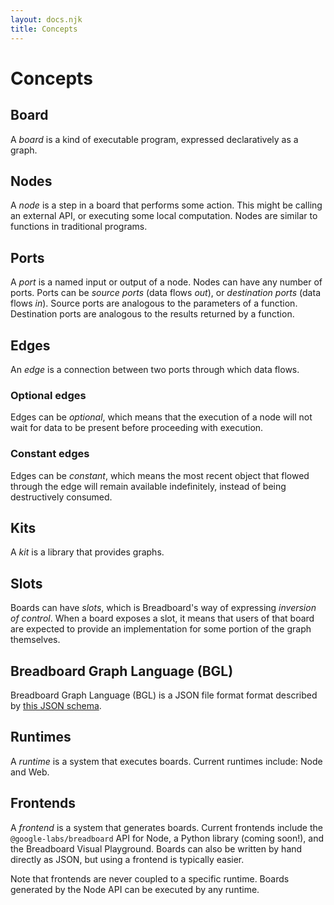 ```yaml
---
layout: docs.njk
title: Concepts
---
```


# Concepts

## Board

A _board_ is a kind of executable program, expressed declaratively as a graph.

## Nodes

A _node_ is a step in a board that performs some action. This might be calling
an external API, or executing some local computation. Nodes are similar to
functions in traditional programs.

## Ports

A _port_ is a named input or output of a node. Nodes can have any number of
ports. Ports can be _source ports_ (data flows _out_), or _destination ports_
(data flows _in_). Source ports are analogous to the parameters of a function.
Destination ports are analogous to the results returned by a function.

## Edges

An _edge_ is a connection between two ports through which data flows.

### Optional edges

Edges can be _optional_, which means that the execution of a node will not wait
for data to be present before proceeding with execution.

### Constant edges

Edges can be _constant_, which means the most recent object that flowed through
the edge will remain available indefinitely, instead of being destructively
consumed.

## Kits

A _kit_ is a library that provides graphs.

## Slots

Boards can have _slots_, which is Breadboard's way of expressing _inversion of
control_. When a board exposes a slot, it means that users of that board are
expected to provide an implementation for some portion of the graph themselves.

## Breadboard Graph Language (BGL)

Breadboard Graph Language (BGL) is a JSON file format format described by [this
JSON
schema](../../../schema/breadboard.schema.json).

## Runtimes

A _runtime_ is a system that executes boards. Current runtimes include: Node and
Web.

## Frontends

A _frontend_ is a system that generates boards. Current frontends include the
`@google-labs/breadboard` API for Node, a Python library (coming soon!), and the
Breadboard Visual Playground. Boards can also be written by hand directly as
JSON, but using a frontend is typically easier.

Note that frontends are never coupled to a specific runtime. Boards generated by
the Node API can be executed by any runtime.
